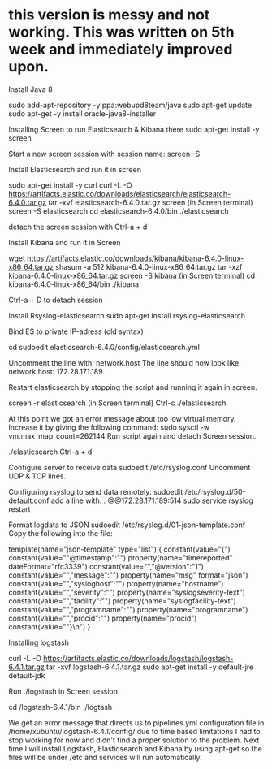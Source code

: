# this version is messy and not working. This was written on 5th week and immediately improved upon. #

Install Java 8

sudo add-apt-repository -y ppa:webupd8team/java
sudo apt-get update
sudo apt-get -y install oracle-java8-installer

Installing Screen to run Elasticsearch & Kibana there sudo apt-get install -y screen

Start a new screen session with session name: screen -S

Install Elasticsearch and run it in screen

sudo apt-get install -y curl
curl -L -O https://artifacts.elastic.co/downloads/elasticsearch/elasticsearch-6.4.0.tar.gz
tar -xvf elasticsearch-6.4.0.tar.gz
screen (in Screen terminal)
screen -S elasticsearch
cd elasticsearch-6.4.0/bin
./elasticsearch

detach the screen session with Ctrl-a + d

Install Kibana and run it in Screen

wget https://artifacts.elastic.co/downloads/kibana/kibana-6.4.0-linux-x86_64.tar.gz
shasum -a 512 kibana-6.4.0-linux-x86_64.tar.gz
tar -xzf kibana-6.4.0-linux-x86_64.tar.gz
screen -S kibana (in Screen terminal)
cd kibana-6.4.0-linux-x86_64/bin
./kibana

Ctrl-a + D to detach session

Install Rsyslog-elasticsearch
sudo apt-get install rsyslog-elasticsearch

Bind ES to private IP-adress (old syntax)

cd
sudoedit elasticsearch-6.4.0/config/elasticsearch.yml

Uncomment the line with: network.host
The line should now look like:
network.host: 172.28.171.189

Restart elasticsearch by stopping the script and running it again in screen.

screen -r elasticsearch (in Screen terminal)
Ctrl-c
./elasticsearch

At this point we got an error message about too low virtual memory. Increase it by giving the following command:
sudo sysctl -w vm.max_map_count=262144 Run script again and detach Screen session.

./elasticsearch
Ctrl-a + d

Configure server to receive data
sudoedit /etc/rsyslog.conf Uncomment UDP & TCP lines.

Configuring rsyslog to send data remotely:
sudoedit /etc/rsyslog.d/50-default.conf
add a line with: *.* @@172.28.171.189:514
sudo service rsyslog restart

Format logdata to JSON
sudoedit /etc/rsyslog.d/01-json-template.conf
Copy the following into the file:

template(name="json-template"
  type="list") {
    constant(value="{")
      constant(value="\"@timestamp\":\"")     property(name="timereported" dateFormat="rfc3339")
      constant(value="\",\"@version\":\"1")
      constant(value="\",\"message\":\"")     property(name="msg" format="json")
      constant(value="\",\"sysloghost\":\"")  property(name="hostname")
      constant(value="\",\"severity\":\"")    property(name="syslogseverity-text")
      constant(value="\",\"facility\":\"")    property(name="syslogfacility-text")
      constant(value="\",\"programname\":\"") property(name="programname")
      constant(value="\",\"procid\":\"")      property(name="procid")
    constant(value="\"}\n")
}

Installing logstash

curl -L -O https://artifacts.elastic.co/downloads/logstash/logstash-6.4.1.tar.gz
tar -xvf logstash-6.4.1.tar.gz
sudo apt-get install -y default-jre default-jdk

Run ./logstash in Screen session.

cd /logstash-6.4.1/bin
./logtash

We get an error message that directs us to pipelines.yml configuration file in /home/xubuntu/logstash-6.4.1/config/ due to time based limitations I had to stop working for now and didn't find a proper solution to the problem. Next time I will install Logstash, Elasticsearch and Kibana by using apt-get so the files will be under /etc and services will run automatically.
